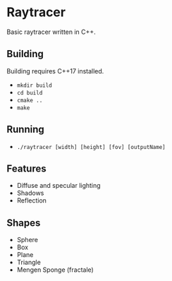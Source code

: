 # Raytracer

Basic raytracer written in C++.

## Building

Building requires C++17 installed.

- `mkdir build`
- `cd build`
- `cmake ..`
- `make`

## Running

- `./raytracer [width] [height] [fov] [outputName]`

## Features
- Diffuse and specular lighting
- Shadows
- Reflection

## Shapes
- Sphere
- Box
- Plane
- Triangle
- Mengen Sponge (fractale)